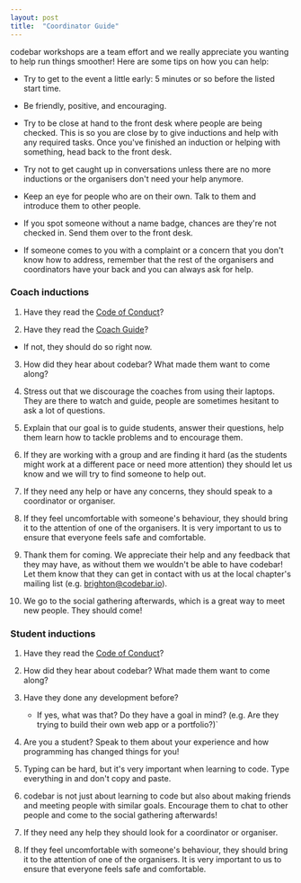 ```yaml
---
layout: post
title:  "Coordinator Guide"
---
```


codebar workshops are a team effort and we really appreciate you wanting to help run things smoother! Here are some tips on how you can help:

- Try to get to the event a little early: 5 minutes or so before the listed start time.

- Be friendly, positive, and encouraging.

- Try to be close at hand to the front desk where people are being checked. This is so you are close by to give inductions and help with any required tasks. Once you've finished an induction or helping with something, head back to the front desk.

- Try not to get caught up in conversations unless there are no more inductions or the organisers don't need your help anymore.

- Keep an eye for people who are on their own. Talk to them and introduce them to other people.

- If you spot someone without a name badge, chances are they're not checked in. Send them over to the front desk.

- If someone comes to you with a complaint or a concern that you don't know how to address, remember that the rest of the organisers and coordinators have your back and you can always ask for help.


### Coach inductions

1. Have they read the [Code of Conduct](http://codebar.io/code-of-conduct)?

2. Have they read the [Coach Guide](http://codebar.io/effective-teacher-guide)?
  - If not, they should do so right now.

3. How did they hear about codebar? What made them want to come along?

4. Stress out that we discourage the coaches from using their laptops. They are there to watch and guide, people are sometimes hesitant to ask a lot of questions.

5. Explain that our goal is to guide students, answer their questions, help them learn how to tackle problems and to encourage them.

6. If they are working with a group and are finding it hard (as the students might work at a different pace or need more attention) they should let us know and we will try to find someone to help out.

7. If they need any help or have any concerns, they should speak to a coordinator or organiser.

8. If they feel uncomfortable with someone's behaviour, they should bring it to the attention of one of the organisers. It is very important to us to ensure that everyone feels safe and comfortable.

9. Thank them for coming. We appreciate their help and any feedback that they may have, as without them we wouldn't be able to have codebar! Let them know that they can get in contact with us at the local chapter's mailing list (e.g. brighton@codebar.io).

12. We go to the social gathering afterwards, which is a great way to meet new people. They should come!

### Student inductions

1. Have they read the [Code of Conduct](http://codebar.io/code-of-conduct)?

2. How did they hear about codebar? What made them want to come along?

3.  Have they done any development before?
    -  If yes, what was that? Do they have a goal in mind? (e.g. Are they trying to build their own web  app or a portfolio?)`

4. Are you a student? Speak to them about your experience and how programming has changed things for you!

5. Typing can be hard, but it's very important when learning to code. Type everything in and don't copy and paste.

6. codebar is not just about learning to code but also about making friends and meeting people with similar goals. Encourage them to chat to other people and come to the social gathering afterwards!

7. If they need any help they should look for a coordinator or organiser.

8. If they feel uncomfortable with someone's behaviour, they should bring it to the attention of one of the organisers. It is very important to us to ensure that everyone feels safe and comfortable.
